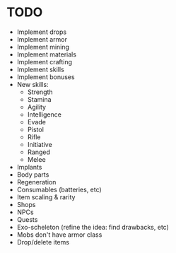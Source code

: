 # TODO

- Implement drops
- Implement armor
- Implement mining
- Implement materials
- Implement crafting
- Implement skills
- Implement bonuses
- New skills:
  - Strength
  - Stamina
  - Agility
  - Intelligence
  - Evade
  - Pistol
  - Rifle
  - Initiative
  - Ranged
  - Melee
- Implants
- Body parts
- Regeneration
- Consumables (batteries, etc)
- Item scaling & rarity
- Shops
- NPCs
- Quests
- Exo-scheleton (refine the idea: find drawbacks, etc)
- Mobs don't have armor class
- Drop/delete items
